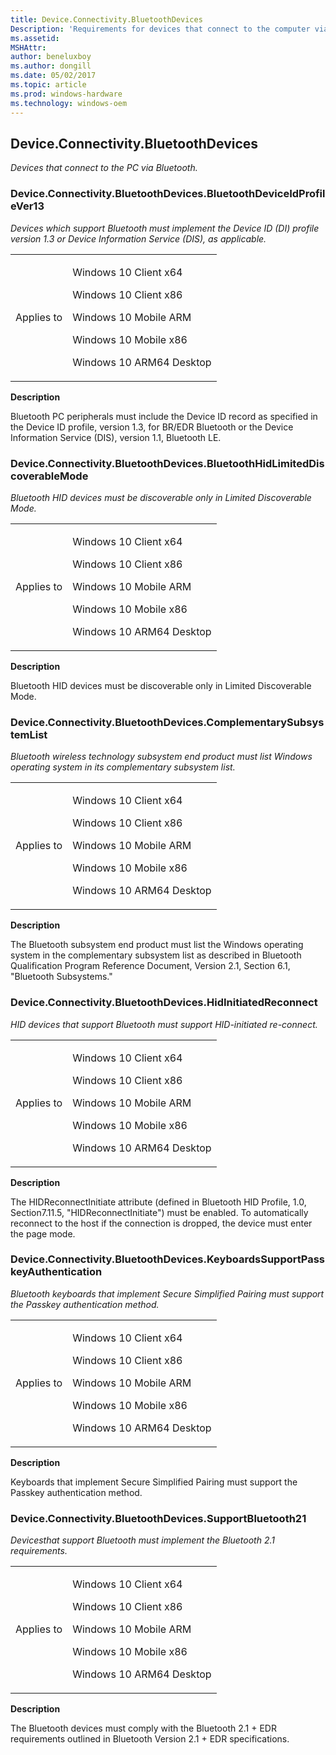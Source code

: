 ```yaml
---
title: Device.Connectivity.BluetoothDevices
Description: 'Requirements for devices that connect to the computer via Bluetooth.'
ms.assetid: 
MSHAttr: 
author: beneluxboy
ms.author: dongill
ms.date: 05/02/2017
ms.topic: article
ms.prod: windows-hardware
ms.technology: windows-oem
---
```


<!--
# Device.Connectivity.BluetoothDevices

 - [Device.Connectivity.BluetoothDevices](#device.connectivity.bluetoothdevices)
-->

<a name="device.connectivity.bluetoothdevices"></a>
## Device.Connectivity.BluetoothDevices

*Devices that connect to the PC via Bluetooth.*

### Device.Connectivity.BluetoothDevices.BluetoothDeviceIdProfileVer13

*Devices which support Bluetooth must implement the Device ID (DI) profile version 1.3 or Device Information Service (DIS), as applicable.*

<table>
<tr>
<td>Applies to</td>
<td>
<p>Windows 10 Client x64</p>
<p>Windows 10 Client x86</p>
<p>Windows 10 Mobile ARM</p>
<p>Windows 10 Mobile x86</p>
<p>Windows 10 ARM64 Desktop</p>
</td></tr></table>

**Description**

Bluetooth PC peripherals must include the Device ID record as specified in the Device ID profile, version 1.3, for BR/EDR Bluetooth or the Device Information Service (DIS), version 1.1, Bluetooth LE.

### Device.Connectivity.BluetoothDevices.BluetoothHidLimitedDiscoverableMode

*Bluetooth HID devices must be discoverable only in Limited Discoverable Mode.*

<table>
<tr>
<td>Applies to</td>
<td>
<p>Windows 10 Client x64</p>
<p>Windows 10 Client x86</p>
<p>Windows 10 Mobile ARM</p>
<p>Windows 10 Mobile x86</p>
<p>Windows 10 ARM64 Desktop</p>
</td></tr></table>

**Description**

Bluetooth HID devices must be discoverable only in Limited Discoverable Mode.

### Device.Connectivity.BluetoothDevices.ComplementarySubsystemList

*Bluetooth wireless technology subsystem end product must list Windows operating system in its complementary subsystem list.*

<table>
<tr>
<td>Applies to</td>
<td>
<p>Windows 10 Client x64</p>
<p>Windows 10 Client x86</p>
<p>Windows 10 Mobile ARM</p>
<p>Windows 10 Mobile x86</p>
<p>Windows 10 ARM64 Desktop</p>
</td></tr></table>

**Description**

The Bluetooth subsystem end product must list the Windows operating system in the complementary subsystem list as described in Bluetooth Qualification Program Reference Document, Version 2.1, Section 6.1, "Bluetooth Subsystems."

### Device.Connectivity.BluetoothDevices.HidInitiatedReconnect

*HID devices that support Bluetooth must support HID-initiated re-connect.*

<table>
<tr>
<td>Applies to</td>
<td>
<p>Windows 10 Client x64</p>
<p>Windows 10 Client x86</p>
<p>Windows 10 Mobile ARM</p>
<p>Windows 10 Mobile x86</p>
<p>Windows 10 ARM64 Desktop</p>
</td></tr></table>

**Description**

The HIDReconnectInitiate attribute (defined in Bluetooth HID Profile, 1.0, Section7.11.5, "HIDReconnectInitiate") must be enabled. To automatically reconnect to the host if the connection is dropped, the device must enter the page mode.

### Device.Connectivity.BluetoothDevices.KeyboardsSupportPasskeyAuthentication

*Bluetooth keyboards that implement Secure Simplified Pairing must support the Passkey authentication method.*

<table>
<tr>
<td>Applies to</td>
<td>
<p>Windows 10 Client x64</p>
<p>Windows 10 Client x86</p>
<p>Windows 10 Mobile ARM</p>
<p>Windows 10 Mobile x86</p>
<p>Windows 10 ARM64 Desktop</p>
</td></tr></table>

**Description**

Keyboards that implement Secure Simplified Pairing must support the Passkey authentication method.

### Device.Connectivity.BluetoothDevices.SupportBluetooth21

*Devicesthat support Bluetooth must implement the Bluetooth 2.1 requirements.*

<table>
<tr>
<td>Applies to</td>
<td>
<p>Windows 10 Client x64</p>
<p>Windows 10 Client x86</p>
<p>Windows 10 Mobile ARM</p>
<p>Windows 10 Mobile x86</p>
<p>Windows 10 ARM64 Desktop</p>
</td></tr></table>

**Description**

The Bluetooth devices must comply with the Bluetooth 2.1 + EDR requirements outlined in Bluetooth Version 2.1 + EDR specifications.

